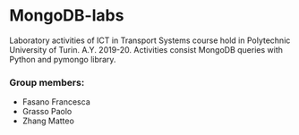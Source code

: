 # MongoDB-labs
Laboratory activities of ICT in Transport Systems course hold in Polytechnic University of Turin. A.Y. 2019-20. 
Activities consist MongoDB queries with Python and pymongo library.   
### Group members:
- Fasano Francesca
- Grasso Paolo
- Zhang Matteo
